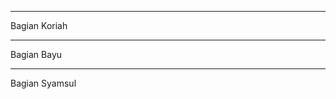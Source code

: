 --------
Bagian Koriah
















------------
Bagian Bayu















----------
Bagian Syamsul